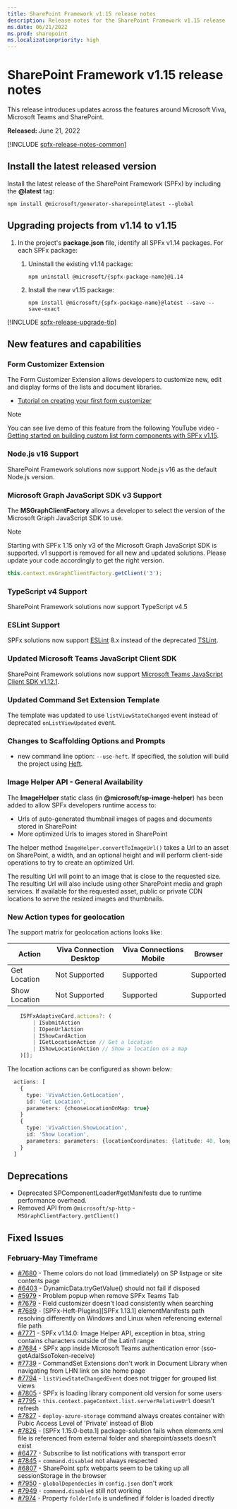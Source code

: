 ```yaml
---
title: SharePoint Framework v1.15 release notes
description: Release notes for the SharePoint Framework v1.15 release
ms.date: 06/21/2022
ms.prod: sharepoint
ms.localizationpriority: high
---
```

# SharePoint Framework v1.15 release notes

This release introduces updates across the features around Microsoft Viva, Microsoft Teams and SharePoint.

**Released:** June 21, 2022

[!INCLUDE [spfx-release-notes-common](../../includes/snippets/spfx-release-notes-common.md)]

## Install the latest released version

Install the latest release of the SharePoint Framework (SPFx) by including the **@latest** tag:

```console
npm install @microsoft/generator-sharepoint@latest --global
```

## Upgrading projects from v1.14 to v1.15

1. In the project's **package.json** file, identify all SPFx v1.14 packages. For each SPFx package:
    1. Uninstall the existing v1.14 package:

        ```console
        npm uninstall @microsoft/{spfx-package-name}@1.14
        ```

    2. Install the new v1.15 package:

        ```console
        npm install @microsoft/{spfx-package-name}@latest --save --save-exact
        ```

[!INCLUDE [spfx-release-upgrade-tip](../../includes/snippets/spfx-release-upgrade-tip.md)]

## New features and capabilities

### Form Customizer Extension

The Form Customizer Extension allows developers to customize new, edit and display forms of the lists and document libraries.

* [Tutorial on creating your first form customizer](extensions/get-started/building-form-customizer.md)

> [!NOTE]
> You can see live demo of this feature from the following YouTube video - [Getting started on building custom list form components with SPFx v1.15](https://www.youtube.com/watch?v=LF5eQHBx10o).


### Node.js v16 Support

SharePoint Framework solutions now support Node.js v16 as the default Node.js version.


### Microsoft Graph JavaScript SDK v3 Support

The **MSGraphClientFactory** allows a developer to select the version of the Microsoft Graph JavaScript SDK to use.

> [!NOTE]
> Starting with SPFx 1.15 only v3 of the Microsoft Graph JavaScript SDK is supported. v1 support is removed for all new and updated solutions. Please update your code accordingly to get the right version.

```typescript
this.context.msGraphClientFactory.getClient('3');
```

### TypeScript v4 Support

SharePoint Framework solutions now support TypeScript v4.5

### ESLint Support

SPFx solutions now support [ESLint](https://github.com/typescript-eslint/typescript-eslint) 8.x instead of the deprecated [TSLint](https://github.com/palantir/tslint).

### Updated Microsoft Teams JavaScript Client SDK

SharePoint Framework solutions now support [Microsoft Teams JavaScript Client SDK v1.12.1](https://github.com/OfficeDev/microsoft-teams-library-js).

### Updated Command Set Extension Template

The template was updated to use `listViewStateChanged` event instead of deprecated `onListViewUpdated` event.

### Changes to Scaffolding Options and Prompts

- new command line option: `--use-heft`. If specified, the solution will build the project using [Heft](https://rushstack.io/pages/heft/overview/).

### Image Helper API - General Availability

The **ImageHelper** static class (in **\@microsoft\/sp-image-helper**) has been added to allow SPFx developers runtime access to:

- Urls of auto-generated thumbnail images of pages and documents stored in SharePoint
- More optimized Urls to images stored in SharePoint

The helper method `ImageHelper.convertToImageUrl()` takes a Url to an asset on SharePoint, a width, and an optional height and will perform client-side operations to try to create an optimized Url.

The resulting Url will point to an image that is close to the requested size. The resulting Url will also include using other SharePoint media and graph services. If available for the requested asset, public or private CDN locations to serve the resized images and thumbnails.

### New Action types for geolocation

The support matrix for geolocation actions looks like:

Action       | Viva Connection Desktop | Viva Connections Mobile | Browser
------------- | ------------- | ------------- | -------------
Get Location  | Not Supported | Supported | Supported
Show Location | Not Supported | Supported | Supported

```typescript
    ISPFxAdaptiveCard.actions?: (
        | ISubmitAction
        | IOpenUrlAction
        | IShowCardAction
        | IGetLocationAction // Get a location
        | IShowLocationAction // Show a location on a map
    )[];
```

The location actions can be configured as shown below:

```typescript
  actions: [
    {
      type: 'VivaAction.GetLocation',
      id: 'Get Location',
      parameters: {chooseLocationOnMap: true}
    }
    {
      type: 'VivaAction.ShowLocation',
      id: 'Show Location',
      parameters: parameters: {locationCoordinates: {latitude: 40, longitude: 40}}
    }
  ]
```

## Deprecations

- Deprecated SPComponentLoader#getManifests due to runtime performance overhead.
- Removed API from `@microsoft/sp-http` - `MSGraphClientFactory.getClient()`

## Fixed Issues

### February-May Timeframe

- [#7680](https://github.com/SharePoint/sp-dev-docs/issues/7680) - Theme colors do not load (immediately) on SP listpage or site contents page
- [#6403](https://github.com/SharePoint/sp-dev-docs/issues/6403) - DynamicData.tryGetValue() should not fail if disposed
- [#5979](https://github.com/SharePoint/sp-dev-docs/issues/5979) - Problem popup when remove SPFx Teams Tab
- [#7679](https://github.com/SharePoint/sp-dev-docs/issues/7679) - Field customizer doesn't load consistently when searching
- [#7689](https://github.com/SharePoint/sp-dev-docs/issues/7689) - [SPFx-Heft-Plugins][SPFx 1.13.1] elementManifests path resolving differently on Windows and Linux when referencing external file path
- [#7771](https://github.com/SharePoint/sp-dev-docs/issues/7771) - SPFx v1.14.0: Image Helper API, exception in btoa, string contains characters outside of the Latin1 range
- [#7684](https://github.com/SharePoint/sp-dev-docs/issues/7684) - SPFx app inside Microsoft Teams authentication error (sso-getAdalSsoToken-receive)
- [#7739](https://github.com/SharePoint/sp-dev-docs/issues/7739) - CommandSet Extensions don't work in Document Library when navigating from LHN link on site home page
- [#7794](https://github.com/SharePoint/sp-dev-docs/issues/7794) - `listViewStateChangedEvent` does not trigger for grouped list views
- [#7805](https://github.com/SharePoint/sp-dev-docs/issues/7805) - SPFx is loading library component old version for some users
- [#7795](https://github.com/SharePoint/sp-dev-docs/issues/7795) - `this.context.pageContext.list.serverRelativeUrl` doesn't refresh
- [#7827](https://github.com/SharePoint/sp-dev-docs/issues/7827) - `deploy-azure-storage` command always creates container with Pubic Access Level of 'Private' instead of Blob
- [#7826](https://github.com/SharePoint/sp-dev-docs/issues/7826) - [SPFx 1.15.0-beta.1] package-solution fails when elements.xml file is referenced from external folder and sharepoint/assets doesn't exist
- [#6477](https://github.com/SharePoint/sp-dev-docs/issues/6477) - Subscribe to list notifications with transport error
- [#7845](https://github.com/SharePoint/sp-dev-docs/issues/7845) - `command.disabled` not always respected
- [#6807](https://github.com/SharePoint/sp-dev-docs/issues/6807) - SharePoint spfx webparts seem to be taking up all sessionStorage in the browser
- [#7950](https://github.com/SharePoint/sp-dev-docs/issues/7950) - `globalDependecies` in `config.json` don't work
- [#7949](https://github.com/SharePoint/sp-dev-docs/issues/7949) - `command.disabled` still not working
- [#7974](https://github.com/SharePoint/sp-dev-docs/issues/7974) - Property `folderInfo` is undefined if folder is loaded directly
